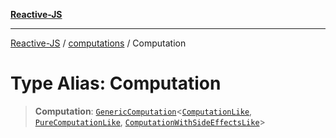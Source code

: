 [**Reactive-JS**](../../README.md)

***

[Reactive-JS](../../README.md) / [computations](../README.md) / Computation

# Type Alias: Computation

> **Computation**: [`GenericComputation`](../interfaces/GenericComputation.md)\<[`ComputationLike`](../interfaces/ComputationLike.md), [`PureComputationLike`](../interfaces/PureComputationLike.md), [`ComputationWithSideEffectsLike`](../interfaces/ComputationWithSideEffectsLike.md)\>

